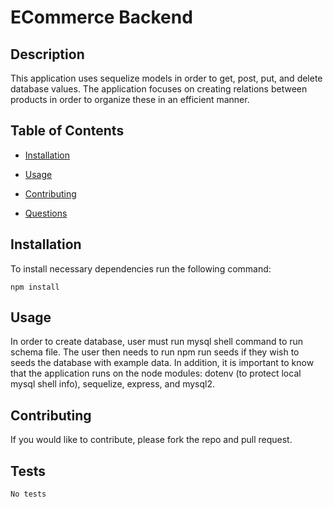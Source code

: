 # ECommerce Backend
  
  ## Description
  This application uses sequelize models in order to get, post, put, and delete database values. The application focuses on creating relations between products in order to organize these in an efficient manner.


  ## Table of Contents
   * [Installation](#installation)
   * [Usage](#usage)
   
   * [Contributing](#contributing)
  
   * [Questions](#questions)
  
  ## Installation
  To install necessary dependencies run the following command:

    npm install

  ## Usage
  In order to create database, user must run mysql shell command to run schema file. The user then needs to run npm run seeds if they wish to seeds the database with example data. In addition, it is important to know that the application runs on the node modules: dotenv (to protect local mysql shell info), sequelize, express, and mysql2.

  

  ## Contributing
  If you would like to contribute, please fork the repo and pull request.

  ## Tests
    No tests 

